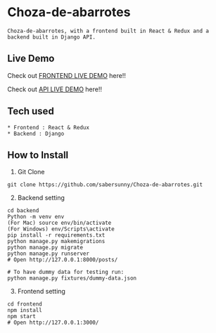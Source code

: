 # Choza-de-abarrotes

```
Choza-de-abarrotes, with a frontend built in React & Redux and a backend built in Django API.
```

## Live Demo

Check out [FRONTEND LIVE DEMO](https://frontend-choza-de-abarrotes.herokuapp.com/) here!!

Check out [API LIVE DEMO](https://backend-choza-de-abarrotes.herokuapp.com/) here!!

## Tech used

```
* Frontend : React & Redux
* Backend : Django
```

## How to Install

1. Git Clone

```
git clone https://github.com/sabersunny/Choza-de-abarrotes.git
```

2. Backend setting

```
cd backend
Python -m venv env
(For Mac) source env/bin/activate
(For Windows) env/Scripts\activate
pip install -r requirements.txt
python manage.py makemigrations
python manage.py migrate
python manage.py runserver
# Open http://127.0.0.1:8000/posts/

# To have dummy data for testing run:
python manage.py fixtures/dummy-data.json
```

3. Frontend setting

```
cd frontend
npm install
npm start
# Open http://127.0.0.1:3000/
```
